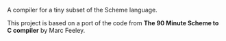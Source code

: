 A compiler for a tiny subset of the Scheme language.

This project is based on a port of the code from <b>The 90 Minute Scheme to C compiler</b> by Marc Feeley.

